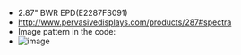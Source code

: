 * 2.87" BWR EPD(E2287FS091)
* http://www.pervasivedisplays.com/products/287#spectra
* Image pattern in the code:
* ![image](https://github.com/Hardy-PDi/ePaper_PervasiveDisplays/blob/master/2.87_BWR/2.87_BWR.bmp)
